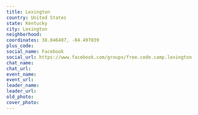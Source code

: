 ```yaml
---
title: Lexington
country: United States
state: Kentucky
city: Lexington
neighborhood: 
coordinates: 38.046407, -84.497039
plus_code:
social_name: Facebook
social_url: https://www.facebook.com/groups/free.code.camp.lexington
chat_name:
chat_url:
event_name:
event_url:
leader_name:
leader_url:
old_photo: 
cover_photo:
---
```

